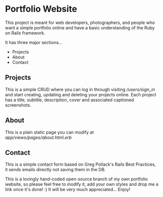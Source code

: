 # Portfolio Website
This project is meant for web developers, photographers, and people who want a simple portfolio online and have a basic understanding of the Ruby on Rails framework.

It has three major sections...

* Projects
* About
* Contact

## Projects
This is a simple CRUD where you can log in through visiting */users/sign_in* and start creating, updating and deleting your projects online. Each project has a title, subtitle, description, cover and associated captioned screenshots.

## About
This is a plain static page you can modify at *app/views/pages/about.html.erb*

## Contact
This is a simple contact form based on Greg Pollack's Rails Best Practices, it sends emails directly not saving them in the DB.

This is a lovingly hand-coded open-source branch of my own portfolio website, so please feel free to modify it, add your own styles and drop me a link once it's done! :) It will be very much appreciated... Enjoy!
